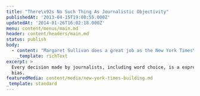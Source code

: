 ```yaml
---
title: "There\x92s No Such Thing As Journalistic Objectivity"
publishedAt: '2013-04-15T19:00:55.000Z'
updatedAt: '2014-01-26T16:02:18.000Z'
menu: content/menus/main.md
header: content/headers/main.md
status: publish
body:
  - content: "Margaret Sullivan does a great job as the New York Times\x92 public editor, but I often find her equivocating, much like her employer. I was struck particularly by her\_[Friday post](http://publiceditor.blogs.nytimes.com/2013/04/12/targeted-killing-detainee-and-torture-why-language-choice-matters/)\_about a number of New York Times turns of phrases that have been met with criticism, namely the uses of \x93targeted killing\x94 in lieu of murder or assassination, and \x93harsh interrogation techniques\x94 instead of torture.\n\nYou can read the rest of my post on [IBTimes' blog Fighting Words.](http://www.ibtimes.com/fighting-words/theres-no-such-thing-journalistic-objectivity-1193057 \"There\x92s No Such Thing As Journalistic Objectivity\")\n"
    _template: richText
excerpt: >
  Every decision made by journalists, including word choice, is a expression of
  bias.
featuredMedia: content/media/new-york-times-building.md
_template: standard
---
```


